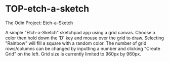 # TOP-etch-a-sketch

The Odin Project: Etch-a-Sketch

A simple "Etch-a-Sketch" sketchpad app using a grid canvas.  Choose a color then hold down the 'D' key and mouse over the grid to draw.  Selecting "Rainbow" will fill a square with a random color.  The number of grid rows/columns can be changed by inputting a number and clicking "Create Grid" on the left.  Grid size is currently limited to 960px by 960px.
